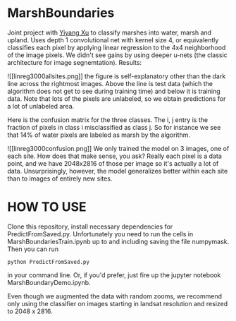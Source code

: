 # MarshBoundaries

Joint project with [Yiyang Xu](https://www.bu.edu/earth/profiles/xu/) to classify marshes into water, marsh and upland. Uses depth 1 convolutional net with kernel size 4, or equivalently classifies each pixel by applying linear regression to the 4x4 neighborhood of the image pixels. We didn't see gains by using deeper u-nets (the classic architecture for image segnemtation). Results:

![[linreg3000allsites.png]]
the figure is self-explanatory other than the dark line across the rightmost images. Above the line is test data (which the algorithm does not get to see during training time) and below it is training data. Note that lots of the pixels are unlabeled, so we obtain predictions for a lot of unlabeled area.

Here is the confusion matrix for the three classes. The i, j entry is the fraction of pixels in class i misclassified as class j. So for instance we see that 14% of water pixels are labeled as marsh by the algorithm. 

![[linreg3000confusion.png]]
We only trained the model on 3 images, one of each site. How does that make sense, you ask? Really each pixel is a data point, and we have 2048x2816 of those per image so it's actually a lot of data. Unsurprisingly, however, the model generalizes better within each site than to images of entirely new sites. 

# HOW TO USE

Clone this repository, install necessary dependencies for PredictFromSaved.py. Unfortunately you need to run the cells in MarshBoundariesTrain.ipynb up to and including saving the file numpymask. Then you can run

```
python PredictFromSaved.py
```

in your command line. Or, if you'd prefer, just fire up the jupyter notebook MarshBoundaryDemo.ipynb. 

Even though we augmented the data with random zooms, we recommend only using the classifier on images starting in landsat resolution and resized to 2048 x 2816. 
